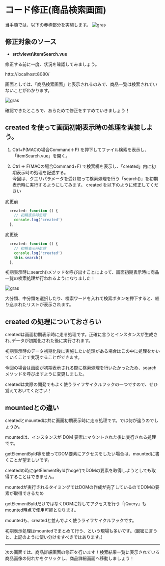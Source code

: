 # コード修正(商品検索画面)

当手順では、以下の赤枠部分を実施します。
  ![gras](img/handson_itemSearch.png)

## 修正対象のソース
  * **src\views\itemSearch.vue**

  修正する前に一度、状況を確認してみましょう。

  http://localhost:8080/

  画面としては、「商品検索画面」と表示されるのみで、商品一覧は検索されていないことがわかります。

  ![gras](img/itemSearch1.jpg)

  確認できたところで、あらためて修正をすすめていきましょう！


## created を使って画面初期表示時の処理を実装しよう。

1. Ctrl+P(MACの場合Command＋P) を押下してファイル検索を表示し、「itemSearch.vue」を開く。

2. Ctrl ＋ F(MACの場合Command+F) で検索欄を表示し、「created」内に初期表示時の処理を記述する。  
   今回は、クエリパラメータを受け取って検索処理を行う「search()」を初期表示時に実行するようにしてみます。
   created を以下のように修正してください

変更前
```javascript
  created: function () {
    // 初期表示時処理
    console.log('created')
  },
```

変更後
```javascript
  created: function () {
    // 初期表示時処理
    console.log('created')
    this.search()
  },
```

   初期表示時にsearch()メソッドを呼び出すことによって、画面初期表示時に商品一覧の検索処理が行われるようになりました！
   
  ![gras](img/itemSearch2.jpg)

  大分類、中分類を選択したり、検索ワードを入れて検索ボタンを押下すると、絞り込まれたリストが表示されます。

  ## created の処理についておさらい

  createdは画面初期表示時に走る処理です。正確に言うとインスタンスが生成され､データが初期化された後に実行されます。

  初期表示時のデータ初期化後に実施したい処理がある場合はこの中に処理をかいていくことで実現することができます。

  今回の場合は画面が初期表示される際に検索処理を行いたかったため、searchメソッドを呼び出すように変更しました。

  createdは実際の開発でもよく使うライフサイクルフックの一つですので、ぜひ覚えておいてください！

  ## mountedとの違い

  createdとmountedは共に画面初期表示時に走る処理です。では何が違うのでしょうか。
  
  mountedは、インスタンスが DOM 要素にマウントされた後に実行される処理です。

  getElementById等を使ってDOM要素にアクセスをしたい場合は、mountedに書くことが望ましいです。

  createdの時にgetElementById('hoge')でDOMの要素を取得しようとしても取得することはできません。

  mountedが実行されるタイミングではDOMの作成が完了しているのでDOMの要素が取得できるため
  
  getElementByIdだけではなくDOMに対してアクセスを行う「jQuery」もmounted時点で使用可能となります。

  mountedも、createdと並んでよく使うライフサイクルフックです。

  初期表示処理はmountedでまとめて行う、という現場も多いです。(厳密に言うと、上記のように使い分けをすべきではあります。)

---
  次の画面では、商品詳細画面の修正を行います！検索結果一覧に表示されている商品画像の何れかをクリックし、商品詳細画面へ移動しましょう！


